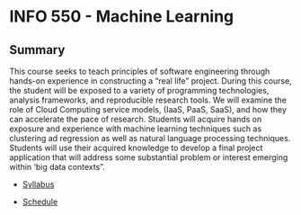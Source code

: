 # INFO 550 - Machine Learning

## Summary

This course seeks to teach principles of software engineering through hands-on experience in constructing a “real life” project. During this course, the student will be exposed to a variety of programming technologies, analysis frameworks, and reproducible research tools. We will examine the role of Cloud Computing service models, (IaaS, PaaS, SaaS), and how they can accelerate the pace of research. Students will acquire hands on exposure and experience with machine learning techniques such as clustering ad regression as well as natural language processing techniques. Students will use their acquired knowledge to develop a final project application that will address some substantial problem or interest emerging within ‘big data contexts”.

* [Syllabus](https://github.com/pittardsp/info550_spring_2018/wiki/Syllabus)

* [Schedule](https://github.com/pittardsp/info550_spring_2018/wiki/Schedule)
